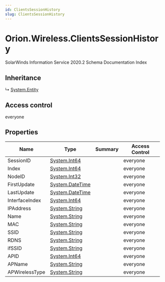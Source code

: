 ```yaml
---
id: ClientsSessionHistory
slug: ClientsSessionHistory
---
```


# Orion.Wireless.ClientsSessionHistory

SolarWinds Information Service 2020.2 Schema Documentation Index

## Inheritance

↳ [System.Entity](./../System/Entity)

## Access control

everyone

## Properties

| Name | Type | Summary | Access Control |
| ------ | ------ | ------ | ------ |
| SessionID | [System.Int64](https://docs.microsoft.com/en-us/dotnet/api/system.int64) |  | everyone |
| Index | [System.Int64](https://docs.microsoft.com/en-us/dotnet/api/system.int64) |  | everyone |
| NodeID | [System.Int32](https://docs.microsoft.com/en-us/dotnet/api/system.int32) |  | everyone |
| FirstUpdate | [System.DateTime](https://docs.microsoft.com/en-us/dotnet/api/system.datetime) |  | everyone |
| LastUpdate | [System.DateTime](https://docs.microsoft.com/en-us/dotnet/api/system.datetime) |  | everyone |
| InterfaceIndex | [System.Int64](https://docs.microsoft.com/en-us/dotnet/api/system.int64) |  | everyone |
| IPAddress | [System.String](https://docs.microsoft.com/en-us/dotnet/api/system.string) |  | everyone |
| Name | [System.String](https://docs.microsoft.com/en-us/dotnet/api/system.string) |  | everyone |
| MAC | [System.String](https://docs.microsoft.com/en-us/dotnet/api/system.string) |  | everyone |
| SSID | [System.String](https://docs.microsoft.com/en-us/dotnet/api/system.string) |  | everyone |
| RDNS | [System.String](https://docs.microsoft.com/en-us/dotnet/api/system.string) |  | everyone |
| ifSSID | [System.String](https://docs.microsoft.com/en-us/dotnet/api/system.string) |  | everyone |
| APID | [System.Int64](https://docs.microsoft.com/en-us/dotnet/api/system.int64) |  | everyone |
| APName | [System.String](https://docs.microsoft.com/en-us/dotnet/api/system.string) |  | everyone |
| APWirelessType | [System.String](https://docs.microsoft.com/en-us/dotnet/api/system.string) |  | everyone |

